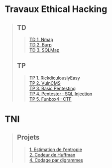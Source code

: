 # Travaux Ethical Hacking
> ## TD
>> [TD 1. Nmap](./TDs/Nmap/td1.md) <br>
>> [TD 2. Burp](./TDs/Burp/td2.md) <br>
>> [TD 3. SQLMap](./TDs/SQLMap/td3.md) <br>
> ## TP
>> [TP 1. RickdiculouslyEasy](./TPs/RickdiculouslyEasy/tp1.md) <br>
>> [TP 2. VulnCMS](./TPs/VulnCMS/tp2.md) <br>
>> [TP 3. Basic Pentesting](./TPs/BasicPentesting/tp3.md) <br>
>> [TP 4. Pentester : SQL Injection](./TPs/PentesterSQLInjection/tp4.md) <br>
>> [TP 5. Funbox4 : CTF](./TPs/funbox4CTF/tp5.md) <br>

# TNI
> ## Projets
>> [1. Estimation de l'entropie](./TIN/TP1/tp1.md) <br>
>> [2. Codeur de Huffman](./TIN/TP2/tp2.md) <br>
>> [4. Codage par digrammes](./TIN/TP4/tp4.md) <br>

